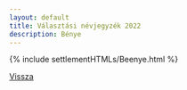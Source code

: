 ```yaml
---
layout: default
title: Választási névjegyzék 2022
description: Bénye
---
```


{% include settlementHTMLs/Beenye.html %}

[Vissza](../)
